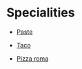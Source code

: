 # Specialities

* [Paste](specialities/paste.md)

* [Taco](specialities/speciality-taco.md)

* [Pizza roma](specialities/speciality_pizza_roma.md)
